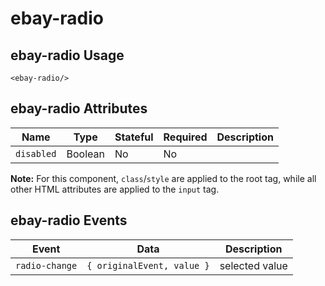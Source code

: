 # ebay-radio

## ebay-radio Usage

```marko
<ebay-radio/>
```

## ebay-radio Attributes

Name | Type | Stateful | Required | Description
--- | --- | --- | --- | ---
`disabled` | Boolean | No | No |

**Note:** For this component, `class`/`style` are applied to the root tag, while all other HTML attributes are applied to the `input` tag.

## ebay-radio Events

Event | Data | Description
--- | --- | --
`radio-change` | `{ originalEvent, value }` | selected value

